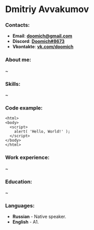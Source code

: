 # Dmitriy Avvakumov
### Contacts:
* **Email**:		**doomich@gmail.com**
* **Discord**:		**[Doomich#8673](https://discordapp.com/users/324600178646450188)**
* **Vkontakte**:	**[vk.com/doomich](https://vk.com/doomich)**

### About me:
~
### Skills:
~
### Code example:
```
<html>
<body>
  <script>
    alert( 'Hello, World!' );
  </script>
</body>
</html>
```
### Work experience:
~
### Education:
~
### Languages:
* **Russian** - Native speaker.
* **English** - A1.